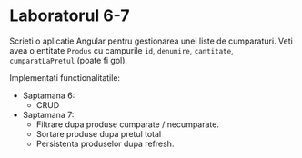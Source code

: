 # Laboratorul 6-7

Scrieti o aplicatie Angular pentru gestionarea unei liste de cumparaturi. Veti avea o entitate `Produs` cu campurile `id`, `denumire`, `cantitate`, `cumparatLaPretul` (poate fi gol).

Implementati functionalitatile:
- Saptamana 6:  
  - CRUD  
- Saptamana 7:  
  - Filtrare dupa produse cumparate / necumparate. 
  - Sortare produse dupa pretul total  
  - Persistenta produselor dupa refresh. 
